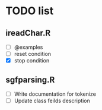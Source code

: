 # TODO list #

## ireadChar.R ##

- [ ] @examples
- [ ] reset condition
- [x] stop condition

## sgfparsing.R ##

- [ ] Write documentation for tokenize
- [ ] Update class feilds description
